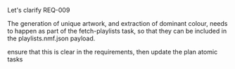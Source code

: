 Let's clarify REQ-009

The generation of unique artwork, and extraction of dominant colour, needs to happen as part of the fetch-playlists task, so that they can be included in the playlists.nmf.json payload.

ensure that this is clear in the requirements, then update the plan atomic tasks 